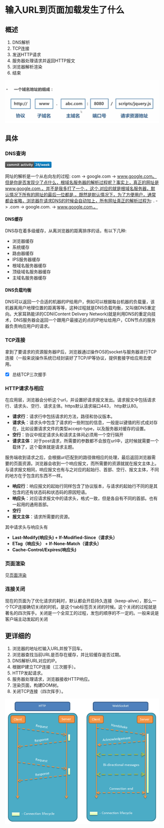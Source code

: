 # 输入URL到页面加载发生了什么

## 概述

1. DNS解析
2. TCP连接
3. 发送HTTP请求
4. 服务器处理请求并返回HTTP报文
5. 浏览器解析渲染
6. 结束

![](../.gitbook/assets/image%20%2831%29.png)

## 具体

### DNS查询

![](../.gitbook/assets/image%20%28169%29.png)

网址的解析是一个从右向左的过程: com -&gt; google.com -&gt; www.google.com。但是你是否发现少了点什么，根域名服务器的解析过程呢？事实上，真正的网址是www.google.com.，并不是我多打了一个.，这个.对应的就是根域名服务器，默认情况下所有的网址的最后一位都是.，既然是默认情况下，为了方便用户，通常都会省略，浏览器在请求DNS的时候会自动加上，所有网址真正的解析过程为: . -&gt; .com -&gt; google.com. -&gt; www.google.com.。

#### DNS缓存

DNS存在着多级缓存，从离浏览器的距离排序的话，有以下几种: 

* 浏览器缓存
* 系统缓存
* 路由器缓存
* IPS服务器缓存
* 根域名服务器缓存
* 顶级域名服务器缓存
* 主域名服务器缓存

#### DNS负载均衡

DNS可以返回一个合适的机器的IP给用户，例如可以根据每台机器的负载量，该机器离用户地理位置的距离等等，这种过程就是DNS负载均衡，又叫做DNS重定向。大家耳熟能详的CDN\(Content Delivery Network\)就是利用DNS的重定向技术，DNS服务器会返回一个跟用户最接近的点的IP地址给用户，CDN节点的服务器负责响应用户的请求。

### TCP连接

拿到了要请求的资源服务器IP后，浏览器通过操作OS的socket与服务器进行TCP连接（一般来说操作系统已经封装好了TCP/IP等协议，提供套接字给应用去使用。

* [x] 总结TCP三次握手

### HTTP请求与相应

在应用层，浏览器会分析这个url，并设置好请求报文发出。请求报文中包括请求行、请求头、空行、请求主体。https默认请求端口443， http默认80。

* **请求行**：请求行中包括请求的方法，路径和协议版本。
* **请求头**：请求头中包含了请求的一些附加的信息，一般是以键值的形式成对存在，比如设置请求文件的类型accept-type，以及服务器对缓存的设置。
* **空行**：协议中规定请求头和请求主体间必须用一个空行隔开
* **请求主体**：对于post请求，所需要的参数都不会放在url中，这时候就需要一个载体了，这个载体就是请求主题。

服务端收到请求之后，会根据url匹配到的路径做相应的处理，最后返回浏览器需要的页面资源。浏览器会收到一个响应报文，而所需要的资源就就在报文主体上。与请求报文相同，响应报文也有与之对应的起始行、首部、空行、报文主体，不同的地方在于包含的东西不一样。

* **响应行**：响应报文的起始行同样包含了协议版本，与请求的起始行不同的是其包含的还有状态码和状态码的原因短语。
* **响应头**：对应请求报文中的请求头，格式一致，但是各自有不同的首部。也有一起用的通用首部。
* **空行**
* **报文主体**：请求所需要的资源。

其中请求头与响应头有

* **Last-Modify\(响应头\) + If-Modified-Since（请求头）**
* **ETag（响应头） + If-None-Match（请求头）**
* **Cache-Control/Expires\(响应头\)**

### **页面渲染**

见[页面渲染](./)

### 连接关闭

现在的页面为了优化请求的耗时，默认都会开启持久连接（keep-alive），那么一个TCP连接确切关闭的时机，是这个tab标签页关闭的时候。这个关闭的过程就是著名的四次挥手。关闭是一个全双工的过程，发包的顺序的不一定的。一般来说是客户端主动发起的关闭

## 更详细的

1. 浏览器的地址栏输入URL并按下回车。
2. 浏览器查找当前URL是否存在缓存，并比较缓存是否过期。
3. DNS解析URL对应的IP。
4. 根据IP建立TCP连接（三次握手）。
5. HTTP发起请求。
6. 服务器处理请求，浏览器接收HTTP响应。
7. 渲染页面，构建DOM树。
8. 关闭TCP连接（四次挥手）。

![](../.gitbook/assets/image%20%28170%29.png)



